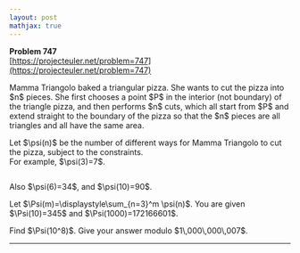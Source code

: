 ```yaml
---
layout: post
mathjax: true
---
```

**Problem 747**  
[https://projecteuler.net/problem=747](https://projecteuler.net/problem=747)

<p>Mamma Triangolo baked a triangular pizza. She wants to cut the pizza into $n$ pieces. She first chooses a point $P$ in the interior (not boundary) of the triangle pizza, and then performs $n$ cuts, which all start from $P$ and extend straight to the boundary of the pizza so that the $n$ pieces are all triangles and all have the same area.</p>

<p>Let $\psi(n)$ be the number of different ways for Mamma Triangolo to cut the pizza, subject to the constraints.<br />
For example, $\psi(3)=7$.</p>

<div style="text-align:center;">
<img src="project/images/p747_PizzaDiag.jpg" class="dark_img" alt="" /></div>

<p>Also $\psi(6)=34$, and $\psi(10)=90$.</p>

<p>Let $\Psi(m)=\displaystyle\sum_{n=3}^m \psi(n)$. You are given $\Psi(10)=345$ and $\Psi(1000)=172166601$.</p>

<p>Find $\Psi(10^8)$. Give your answer modulo $1\,000\,000\,007$.</p>

---
